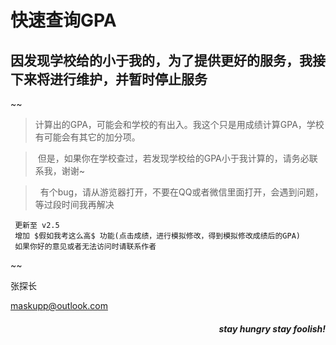# 快速查询GPA

## 因发现学校给的小于我的，为了提供更好的服务，我接下来将进行维护，并暂时停止服务

<!--
[点击进行访问 快速查询GPA](http://gpa.ngrok.club:8080/getGPA/gpa/login)
-->
~~
>  计算出的GPA，可能会和学校的有出入。我这个只是用成绩计算GPA，学校有可能会有其它的加分项。

>  但是，如果你在学校查过，若发现学校给的GPA小于我计算的，请务必联系我，谢谢~

>  有个bug，请从游览器打开，不要在QQ或者微信里面打开，会遇到问题，等过段时间我再解决
 
>  
```
 更新至 v2.5
 增加 $假如我考这么高$ 功能(点击成绩，进行模拟修改，得到模拟修改成绩后的GPA)
 如果你好的意见或者无法访问时请联系作者
 ```
~~

 张探长 

 
 maskupp@outlook.com
 
 

<h5 align="right">stay hungry stay foolish!</h5>
